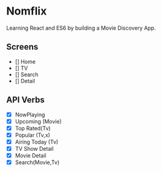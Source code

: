 # Nomflix

Learning React and ES6 by building a Movie Discovery App.

## Screens 

- [] Home
- [] TV
- [] Search
- [] Detail

## API Verbs
- [x] NowPlaying
- [x] Upcoming (Movie)
- [x] Top Rated(Tv)
- [x] Popular (Tv,x)
- [x] Airing Today (Tv)
- [x] TV Show Detail
- [x] Movie Detail
- [x] Search(Movie,Tv)

